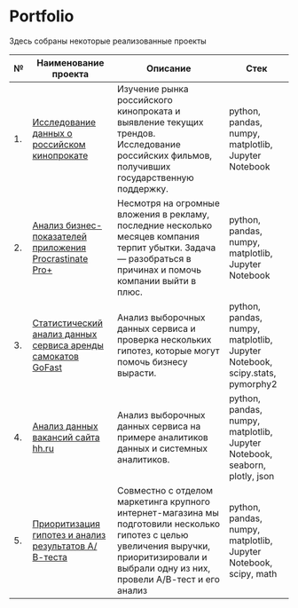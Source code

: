 # Portfolio

Здесь собраны некоторые реализованные проекты

| №    | Наименование проекта                | Описание                                                     | Стек                                                         |
| ---- | ------------------------------------------------------------ | ------------------------------------------------------------ | ------------------------------------------------------------ |
| 1.   | [Исследование данных о российском кинопрокате](https://github.com/model4d/Portfolio/tree/main/01%20Film_distribution) | Изучение рынка российского кинопроката и выявление текущих трендов. Исследование российских фильмов, получивших государственную поддержку. | python, pandas, numpy, matplotlib, Jupyter Notebook       |
| 2.   | [Анализ бизнес-показателей приложения Procrastinate Pro+](https://github.com/model4d/Portfolio/tree/main/02%20Procrastinate_pro) | Несмотря на огромные вложения в рекламу, последние несколько месяцев компания терпит убытки. Задача — разобраться в причинах и помочь компании выйти в плюс. | python, pandas, numpy, matplotlib, Jupyter Notebook |
| 3.   | [Статистический анализ данных сервиса аренды самокатов GoFast](https://github.com/model4d/Portfolio/tree/main/03%20Kicksharing) | Анализ выборочных данных сервиса и проверка нескольких гипотез, которые могут помочь бизнесу вырасти. | python, pandas, numpy, matplotlib, Jupyter Notebook, scipy.stats, pymorphy2 |
| 4.   | [Анализ данных вакансий сайта hh.ru](https://github.com/model4d/Portfolio/tree/main/04%20Job_analysis) | Анализ выборочных данных сервиса на примере аналитиков данных и системных аналитиков. | python, pandas, numpy, matplotlib, Jupyter Notebook, seaborn, plotly, json |
| 5.   | [Приоритизация гипотез и анализ результатов А/В-теста](https://github.com/model4d/Portfolio/tree/main/05%20AB-test) | Совместно с отделом маркетинга крупного интернет-магазина мы подготовили несколько гипотез с целью увеличения выручки, приоритизировали и выбрали одну из них, провели А/В-тест и его анализ| python, pandas, numpy, matplotlib, Jupyter Notebook, scipy, math |
